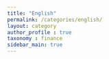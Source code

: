 ```yaml
---
title: "English"
permalink: /categories/english/
layout: category
author_profile : true
taxonomy : finance
sidebar_main: true
---
```

